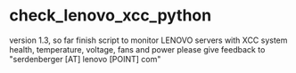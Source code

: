 # check_lenovo_xcc_python
version 1.3, so far finish
script to monitor LENOVO servers with  XCC system health, temperature, voltage, fans and power
please give feedback to "serdenberger [AT] lenovo [POINT] com"
